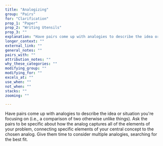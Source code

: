```yaml
---
title: "Analogizing"
group: "Pairs"
for: "Clarification"
prop_1: "Paper"
prop_2: "Writing Utensils"
prop_3: ""
explanation: "Have pairs come up with analogies to describe the idea or situation you\'re focusing on (i.e., a comparison of two otherwise unlike things). Ask the pairs to be specific about how the analog captures all of the elements of your problem, connecting specific elements of your central concept to the chosen analog. Give them time to consider multiple analogies, searching for the best fit."
longer_context: ""
external_link: ""
general_notes: ""
pairs_with: ""
attribution_notes: ""
why_these_categories: ""
modifying_group: ""
modifying_for: ""
excels_at: ""
use_when: ""
not_when: ""
stacks: ""
zooming: ""

---
```


Have pairs come up with analogies to describe the idea or situation you're focusing on (i.e., a comparison of two otherwise unlike things). Ask the pairs to be specific about how the analog captures all of the elements of your problem, connecting specific elements of your central concept to the chosen analog. Give them time to consider multiple analogies, searching for the best fit.
